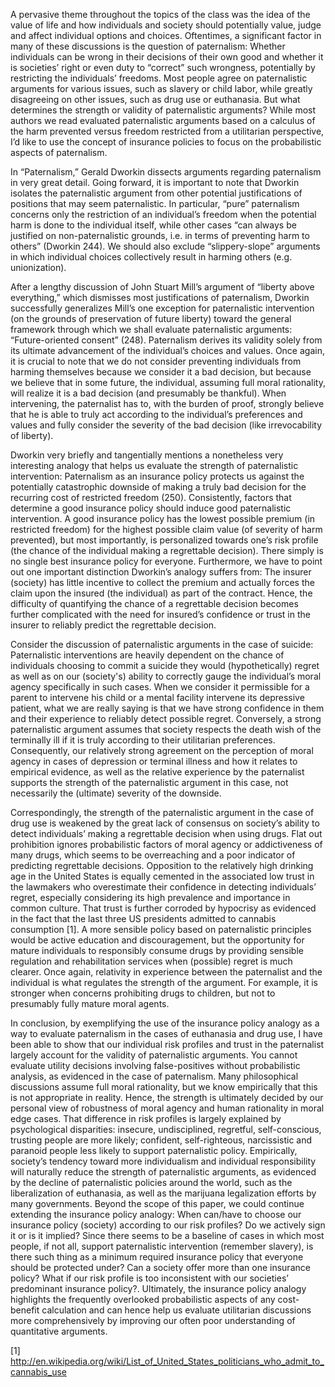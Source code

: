 A pervasive theme throughout the topics of the class was the idea of the value of life and how individuals and society should potentially value, judge and affect individual options and choices. Oftentimes, a significant factor in many of these discussions is the question of paternalism: Whether individuals can be wrong in their decisions of their own good and whether it is societies’ right or even duty to “correct” such wrongness, potentially by restricting the individuals’ freedoms. Most people agree on paternalistic arguments for various issues, such as slavery or child labor, while greatly disagreeing on other issues, such as drug use or euthanasia. But what determines the strength or validity of paternalistic arguments? While most authors we read evaluated paternalistic arguments based on a calculus of the harm prevented versus freedom restricted from a utilitarian perspective, I’d like to use the concept of insurance policies to focus on the probabilistic aspects of paternalism.


In “Paternalism,” Gerald Dworkin dissects arguments regarding paternalism in very great detail. Going forward, it is important to note that Dworkin isolates the paternalistic argument from other potential justifications of positions that may seem paternalistic. In particular, “pure” paternalism concerns only the restriction of an individual’s freedom when the potential harm is done to the individual itself, while other cases “can always be justified on non-paternalistic grounds, i.e. in terms of preventing harm to others” (Dworkin 244). We should also exclude “slippery-slope” arguments in which individual choices collectively result in harming others (e.g. unionization).


After a lengthy discussion of John Stuart Mill’s argument of “liberty above everything,” which dismisses most justifications of paternalism, Dworkin successfully generalizes Mill’s one exception for paternalistic intervention (on the grounds of preservation of future liberty) toward the general framework through which we shall evaluate paternalistic arguments: “Future-oriented consent” (248). Paternalism derives its validity solely from its ultimate advancement of the individual’s choices and values. Once again, it is crucial to note that we do not consider preventing individuals from harming themselves because we consider it a bad decision, but because we believe that in some future, the individual, assuming full moral rationality, will realize it is a bad decision (and presumably be thankful). When intervening, the paternalist has to, with the burden of proof, strongly believe that he is able to truly act according to the individual’s preferences and values and fully consider the severity of the bad decision (like irrevocability of liberty).


Dworkin very briefly and tangentially mentions a nonetheless very interesting analogy that helps us evaluate the strength of paternalistic intervention: Paternalism as an insurance policy protects us against the potentially catastrophic downside of making a truly bad decision for the recurring cost of restricted freedom (250). Consistently, factors that determine a good insurance policy should induce good paternalistic intervention. A good insurance policy has the lowest possible premium (in restricted freedom) for the highest possible claim value (of severity of harm prevented), but most importantly, is personalized towards one’s risk profile (the chance of the individual making a regrettable decision). There simply is no single best insurance policy for everyone. Furthermore, we have to point out one important distinction Dworkin’s analogy suffers from: The insurer (society) has little incentive to collect the premium and actually forces the claim upon the insured (the individual) as part of the contract. Hence, the difficulty of quantifying the chance of a regrettable decision becomes further complicated with the need for insured’s confidence or trust in the insurer to reliably predict the regrettable decision. 


Consider the discussion of paternalistic arguments in the case of suicide: Paternalistic interventions are heavily dependent on the chance of individuals choosing to commit a suicide they would (hypothetically) regret as well as on our (society's) ability to correctly gauge the individual’s moral agency specifically in such cases. When we consider it permissible for a parent to intervene his child or a mental facility intervene its depressive patient, what we are really saying is that we have strong confidence in them and their experience to reliably detect possible regret. Conversely, a strong paternalistic argument assumes that society respects the death wish of the terminally ill if it is truly according to their utilitarian preferences. Consequently, our relatively strong agreement on the perception of moral agency in cases of depression or terminal illness and how it relates to empirical evidence, as well as the relative experience by the paternalist supports the strength of the paternalistic argument in this case, not necessarily the (ultimate) severity of the downside.


Correspondingly, the strength of the paternalistic argument in the case of drug use is weakened by the great lack of consensus on society’s ability to detect individuals’ making a regrettable decision when using drugs. Flat out prohibition ignores probabilistic factors of moral agency or addictiveness of many drugs, which seems to be overreaching and a poor indicator of predicting regrettable decisions. Opposition to the relatively high drinking age in the United States is equally cemented in the associated low trust in the lawmakers who overestimate their confidence in detecting individuals’ regret, especially considering its high prevalence and importance in common culture. That trust is further corroded by hypocrisy as evidenced in the fact that the last three US presidents admitted to cannabis consumption [1]. A more sensible policy based on paternalistic principles would be active education and discouragement, but the opportunity for mature individuals to responsibly consume drugs by providing sensible regulation and rehabilitation services when (possible) regret is much clearer. Once again, relativity in experience between the paternalist and the individual is what regulates the strength of the argument. For example, it is stronger when concerns prohibiting drugs to children, but not to presumably fully mature moral agents.


In conclusion, by exemplifying the use of the insurance policy analogy as a way to evaluate paternalism in the cases of euthanasia and drug use, I have been able to show that our individual risk profiles and trust in the paternalist largely account for the validity of paternalistic arguments. You cannot evaluate utility decisions involving false-positives without probabilistic analysis, as evidenced in the case of paternalism. Many philosophical discussions assume full moral rationality, but we know empirically that this is not appropriate in reality. Hence, the strength is ultimately decided by our personal view of robustness of moral agency and human rationality in moral edge cases. That difference in risk profiles is largely explained by psychological disparities: insecure, undisciplined, regretful, self-conscious, trusting people are more likely; confident, self-righteous, narcissistic and paranoid people less likely to support paternalistic policy. Empirically, society’s tendency toward more individualism and individual responsibility will naturally reduce the strength of paternalistic arguments, as evidenced by the decline of paternalistic policies around the world, such as the liberalization of euthanasia, as well as the marijuana legalization efforts by many governments. 
Beyond the scope of this paper, we could continue extending the insurance policy analogy: When can/have to choose our insurance policy (society) according to our risk profiles? Do we actively sign it or is it implied?  Since there seems to be a baseline of cases in which most people, if not all, support paternalistic intervention (remember slavery), is there such thing as a minimum required insurance policy that everyone should be protected under? Can a society offer more than one insurance policy? What if our risk profile is too inconsistent with our societies’ predominant insurance policy?.
Ultimately, the insurance policy analogy highlights the frequently overlooked probabilistic aspects of any cost-benefit calculation and can hence help us evaluate utilitarian discussions more comprehensively by improving our often poor understanding of quantitative arguments.



[1] http://en.wikipedia.org/wiki/List_of_United_States_politicians_who_admit_to_cannabis_use
